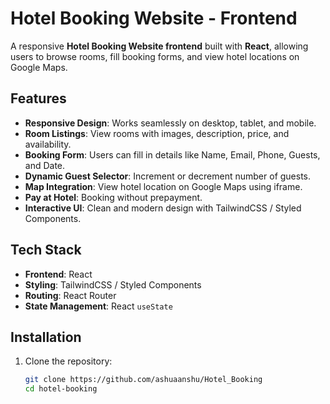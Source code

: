 # Hotel Booking Website - Frontend

A responsive **Hotel Booking Website frontend** built with **React**, allowing users to browse rooms, fill booking forms, and view hotel locations on Google Maps.

## Features

- **Responsive Design**: Works seamlessly on desktop, tablet, and mobile.
- **Room Listings**: View rooms with images, description, price, and availability.
- **Booking Form**: Users can fill in details like Name, Email, Phone, Guests, and Date.
- **Dynamic Guest Selector**: Increment or decrement number of guests.
- **Map Integration**: View hotel location on Google Maps using iframe.
- **Pay at Hotel**: Booking without prepayment.
- **Interactive UI**: Clean and modern design with TailwindCSS / Styled Components.

## Tech Stack

- **Frontend**: React  
- **Styling**: TailwindCSS / Styled Components  
- **Routing**: React Router  
- **State Management**: React `useState` 

## Installation

1. Clone the repository:
   ```bash
   git clone https://github.com/ashuaanshu/Hotel_Booking
   cd hotel-booking

